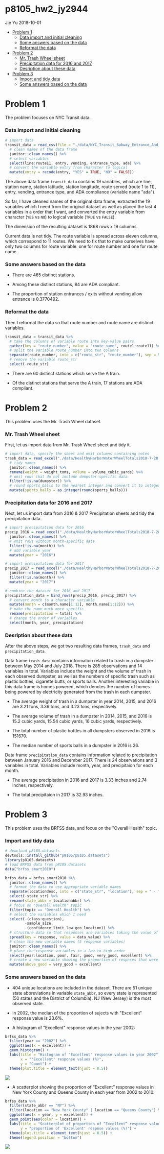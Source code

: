 p8105\_hw2\_jy2944
================
Jie Yu
2018-10-01

-   [Problem 1](#problem-1)
    -   [Data import and initial cleaning](#data-import-and-initial-cleaning)
    -   [Some answers based on the data](#some-answers-based-on-the-data)
    -   [Reformat the data](#reformat-the-data)
-   [Problem 2](#problem-2)
    -   [Mr. Trash Wheel sheet](#mr.-trash-wheel-sheet)
    -   [Precipitation data for 2016 and 2017](#precipitation-data-for-2016-and-2017)
    -   [Desription about these data](#desription-about-these-data)
-   [Problem 3](#problem-3)
    -   [Import and tidy data](#import-and-tidy-data)
    -   [Some answers based on the data](#some-answers-based-on-the-data-1)

Problem 1
=========

The problem focuses on NYC Transit data.

### Data import and initial cleaning

``` r
# import data
transit_data = read_csv(file = "./data/NYC_Transit_Subway_Entrance_And_Exit_Data.csv") %>%
  # clean names of the data frame
  janitor::clean_names() %>%  
  # select variables
  select(line:route11, entry, vending, entrance_type, ada) %>%
  # convert the variable entry from character to logical 
  mutate(entry = recode(entry, "YES" = TRUE, "NO" = FALSE))
```

The above data frame `transit_data` contains 19 variables, which are line, station name, station latitude, station longitude, route served (route 1 to 11), entry, vending, entrance type, and ADA compliance (variable name "ada").

So far, I have cleaned names of the original data frame, extracted the 19 variables which I need from the original dataset as well as placed the last 4 variables in a order that I want, and converted the entry variable from character (`YES` vs `NO`) to logical variable (`TRUE` vs `FALSE`).

The dimension of the resulting dataset is 1868 rows x 19 columns.

Current data is not tidy. The route variable is spread across eleven columns, which correspond to 11 routes. We need to fix that to make ourselves have only two columns for route variable: one for route number and one for route name.

### Some answers based on the data

-   There are 465 distinct stations.

-   Among these distinct stations, 84 are ADA compliant.

-   The proportion of station entrances / exits without vending allow entrance is 0.3770492.

### Reformat the data

Then I reformat the data so that route number and route name are distinct variables.

``` r
transit_data = transit_data %>%
  # take the columns of variable route into key-value pairs.
  gather(key = "route_number", value = "route_name", route1:route11) %>%
  # split the variable route_number into two columns
  separate(route_number, into = c("route_str", "route_number"), sep = 5) %>%
  # remove the variable route_str
  select(-route_str)
```

-   There are 60 distinct stations which serve the A train.

-   Of the distinct stations that serve the A train, 17 stations are ADA compliant.

Problem 2
=========

This problem uses the Mr. Trash Wheel dataset.

### Mr. Trash Wheel sheet

First, let us import data from Mr. Trash Wheel sheet and tidy it.

``` r
# import data, specify the sheet and omit columns containing notes
trash_data = read_excel("./data/HealthyHarborWaterWheelTotals2018-7-28.xlsx", sheet = "Mr. Trash Wheel", range = cell_cols("A:N")) %>%
  # tidy names
  janitor::clean_names() %>%
  rename(weight = weight_tons, volume = volume_cubic_yards) %>%
  # omit rows that do not include dempster-specific data
  filter(!is.na(dumpster)) %>%
  # round sports_balls to the nearest integer and convert it to integer variable
  mutate(sports_balls = as.integer(round(sports_balls)))
```

### Precipitation data for 2016 and 2017

Next, let us import data from 2016 & 2017 Precipitation sheets and tidy the precipitation data.

``` r
# import precipitation data for 2016
precip_2016 = read_excel("./data/HealthyHarborWaterWheelTotals2018-7-28.xlsx", sheet = "2016 Precipitation", range = "A2:B15") %>%
  janitor::clean_names() %>%
  # omit rows without month-specific data
  filter(!is.na(month)) %>%
  # add variable year
  mutate(year = "2016")

# import precipitation data for 2017
precip_2017 = read_excel("./data/HealthyHarborWaterWheelTotals2018-7-28.xlsx", sheet = "2017 Precipitation", range = "A2:B15") %>%
  janitor::clean_names() %>%
  filter(!is.na(month)) %>%
  mutate(year = "2017")

# combine the dataset for 2016 and 2017
precipitation_data = bind_rows(precip_2016, precip_2017) %>%
  # convert month to a character variable
  mutate(month = c(month.name[1:12], month.name[1:12])) %>%
  # make the name much more specific
  rename(precipitation = total) %>% 
  # change the order of variables
  select(month, year, precipitation)
```

### Desription about these data

After the above steps, we got two resulting data frames, `trash_data` and `precipitation_data`.

Data frame `trash_data` contains information related to trash in a dumpster between May 2014 and July 2018. There is 285 observations and 14 variables in total. Variables include the weight and the volume of trash in each observed dumpster, as well as the numbers of specific trash such as plastic bottles, cigarette butts, or sports balls. Another interesting variable in this data frame is homes powered, which denotes the number of homes being powered by electricity generated from the trash in each dumpster.

-   The average weight of trash in a dumpster in year 2014, 2015, and 2016 are 3.21 tons, 3.36 tons, and 3.23 tons, respectively.

-   The average volume of trash in a dumpster in 2014, 2015, and 2016 is 15.2 cubic yards, 15.54 cubic yards, 16 cubic yards, respectively.

-   The total number of plastic bottles in all dumpsters observed in 2016 is 151670.

-   The median number of sports balls in a dumpster in 2016 is 26.

Data frame `precipitation_data` contains information related to precipitation between January 2016 and December 2017. There is 24 observations and 3 variables in total. Variables indlude month, year, and precipitaion for each month.

-   The average precipitation in 2016 and 2017 is 3.33 inches and 2.74 inches, respectively.

-   The total precipitaion in 2017 is 32.93 inches.

Problem 3
=========

This problem uses the BRFSS data, and focus on the "Overall Health" topic.

### Import and tidy data

``` r
# download p8105.datasets
devtools::install_github("p8105/p8105.datasets")
library(p8105.datasets)
# load BRFSS data from p8105.datasets
data("brfss_smart2010")

brfss_data = brfss_smart2010 %>%
  janitor::clean_names() %>%
  # format the data to use appropriate variable names
  separate(locationdesc, into = c("state_str", "location"), sep = " - ") %>%
  select(-state_str) %>%
  rename(state_abbr = locationabbr) %>%
  # focus on "Overall Health" topic
  filter(topic == "Overall Health") %>%
  # select the variables which I need
  select(-(class:question),
         -sample_size, 
         -(confidence_limit_low:geo_location)) %>%
  # structure data so that responses are variables taking the value of data_value
  spread(key = response, value = data_value) %>%
  # clean the new variable names (5 response variables)
  janitor::clean_names() %>%
  # place the response variables in a low-to-high order
  select(year:location, poor, fair, good, very_good, excellent) %>%
  # create a new variable showing the proportion of respnses that were "excellent" of "very good" (above "good")
  mutate(above_good = very_good + excellent)
```

### Some answers based on the data

-   404 unique locations are included in the dataset. There are 51 unique state abbreviations in variable `state_abbr`, so every state is represented (50 states and the District of Columbia). NJ (New Jersey) is the most observed state.

-   In 2002, the median of the proportion of sujects with "Excellent" response value is 23.6%.

-   A histogram of "Excellent" response values in the year 2002:

``` r
brfss_data %>%
  filter(year == "2002") %>%
  ggplot(aes(x = excellent)) + 
  geom_histogram() +
  labs(title = "Histogram of 'Excellent' response values in year 2002", 
       x = "'Excellent' response values (%)", 
       y = "Count") +
  theme(plot.title = element_text(hjust = 0.5)) 
```

![](p8105_hw2_jy2944_files/figure-markdown_github/histogram-1.png)

-   A scatterplot showing the proportion of “Excellent” response values in New York County and Queens County in each year from 2002 to 2010.

``` r
brfss_data %>%
  filter(state_abbr == "NY") %>%
  filter(location == "New York County" | location == "Queens County") %>%
  ggplot(aes(x = year, y = excellent)) +
  geom_point(aes(color = location)) +
  labs(title = "Scatterplot of proportion of “Excellent” response values in two counties from 2002 to 2010",
       y = "proportion of 'Excellent' respnse values (%)") +
  theme(plot.title = element_text(hjust = 0.5)) +
  theme(legend.position = "bottom")
```

![](p8105_hw2_jy2944_files/figure-markdown_github/scatterplot-1.png)

